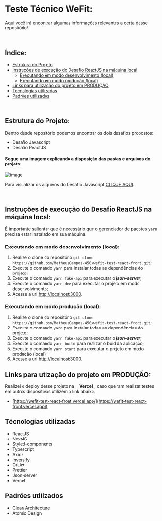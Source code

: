 # Teste Técnico WeFit: 

Aqui você irá encontrar algumas informações relevantes a certa desse repositório!

<br>

## Índice:

- [Estrutura do Projeto](#estrutura-do-projeto)
- [Instruções de execução do Desafio ReactJS na máquina local](#instruções-de-execução-do-desafio-reactjs-na-máquina-local)
  - [Executando em modo desenvolvimento (local)](#executando-em-modo-desenvolvimento-local)
  - [Executando em modo produção (local)](#executando-em-modo-produção-local)
- [Links para utilização do projeto em PRODUÇÃO](#links-para-utilização-do-projeto-em-produção)
- [Tecnologias utilizadas](#tecnologias-utilizadas)
- [Padrões utilizados](#padrões-utilizados)

<br>

## Estrutura do Projeto:
Dentro desde repositório podemos encontrar os dois desafios propostos:
- Desafio Javascript
- Desafio ReactJS

#### Segue uma imagem explicando a disposição das pastas e arquivos do projeto:

![image](https://github.com/MatheusCampos-450/wefit-test-react-front/assets/56457600/b7856a33-7deb-4939-9206-a64ada2db252)

Para visualizar os arquivos do Desafio Javascript [CLIQUE AQUI](https://github.com/MatheusCampos-450/wefit-test-react-front/tree/main/wefit-test).

<br>

## Instruções de execução do Desafio ReactJS na máquina local:

É importante salientar que é necessário que o gerenciador de pacotes ```yarn``` precisa estar instalado em sua máquina.

### Executando em modo desenvolvimento (local):

1. Realize o clone do repositório ```git clone https://github.com/MatheusCampos-450/wefit-test-react-front.git```;
2. Execute o comando ```yarn``` para instalar todas as dependências do projeto;
3. Execute o comando ```yarn fake-api``` para executar o _**json-server**_;
4. Execute o comando ```yarn dev``` para executar o projeto em modo desenvolvimento;
5. Acesse a url [http://localhost:3000](http://localhost:3000).

### Executando em modo produção (local):

1. Realize o clone do repositório ```git clone https://github.com/MatheusCampos-450/wefit-test-react-front.git```;
2. Execute o comando ```yarn``` para instalar todas as dependências do projeto;
3. Execute o comando ```yarn fake-api``` para executar o _**json-server**_;
4. Execute o comando ```yarn build``` para realizar o buid da aplicação;
5. Execute o comando ```yarn start``` para executar o projeto em modo produção (local);
6. Acesse a url [http://localhost:3000](http://localhost:3000).

## Links para utização do projeto em PRODUÇÃO:

Realizei o deploy desse projeto na __**Vercel**_, caso queiram realizar testes em outros dispositivos utilizem o link abaixo.
- [https://wefit-test-react-front.vercel.app/](https://wefit-test-react-front.vercel.app/)

## Técnologias utilizadas

- ReactJS
- NextJS
- Styled-components
- Typescript
- Axios
- Inversify
- EsLint
- Prettier
- Json-server
- Vercel

## Padrões utilizados

- Clean Architecture
- Atomic Design
